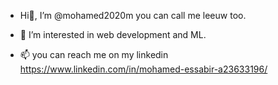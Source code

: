 - Hi👋, I’m @mohamed2020m you can call me leeuw too.

- 👀 I’m interested in web development and ML.

- 📫 you can reach me on my linkedin https://www.linkedin.com/in/mohamed-essabir-a23633196/

<!---
mohamed2020m/mohamed2020m is a ✨ special ✨ repository because its `README.md` (this file) appears on your GitHub profile.
You can click the Preview link to take a look at your changes.
--->
